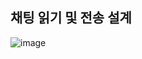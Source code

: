 ## 채팅 읽기 및 전송 설계

![image](https://github.com/user-attachments/assets/821735e3-26d9-4b94-b329-dfcc8a23f593)
